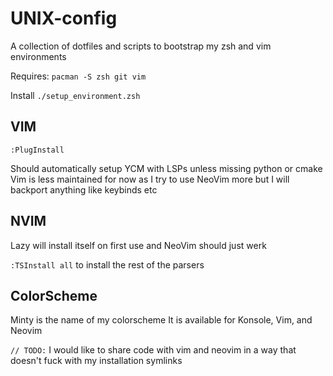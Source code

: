 # UNIX-config

A collection of dotfiles and scripts to bootstrap my zsh and vim environments

Requires: `pacman -S zsh git vim`

Install `./setup_environment.zsh`

## VIM
`:PlugInstall`

Should automatically setup YCM with LSPs unless missing python or cmake
Vim is less maintained for now as I try to use NeoVim more but I will backport 
anything like keybinds etc

## NVIM
Lazy will install itself on first use and NeoVim should just werk

`:TSInstall all` 
to install the rest of the parsers


## ColorScheme
Minty is the name of my colorscheme
It is available for Konsole, Vim, and Neovim

`// TODO:` I would like to share code with vim and neovim in a way that doesn't fuck with my installation symlinks
